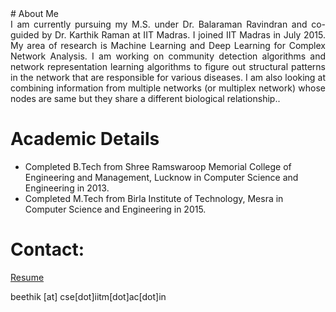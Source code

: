 <head>
<title> Beethika Tripathi </title>

</head>
# About Me
<div style = "text-align: justify"> I am currently pursuing my M.S. under Dr. Balaraman Ravindran and co-guided by Dr. Karthik Raman at IIT Madras. I joined IIT Madras in July 2015. My area of research is Machine Learning and Deep Learning for Complex Network Analysis. I am working on community detection algorithms and network representation learning algorithms to figure out structural patterns in the network that are responsible for various diseases. I am also looking at combining information from multiple networks (or multiplex network) whose nodes are same but they share a different biological relationship..
</div>

# Academic Details
- Completed B.Tech from Shree Ramswaroop Memorial College of Engineering and Management, Lucknow in Computer Science and Engineering in 2013.
- Completed M.Tech from Birla Institute of Technology, Mesra in Computer Science and Engineering in 2015.

# Contact:

[Resume](resume.pdf)

beethik [at] cse[dot]iitm[dot]ac[dot]in
